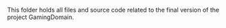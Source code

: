 This folder holds all files and source code related to the final version of the project GamingDomain.
